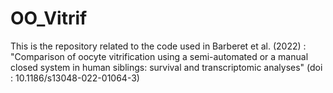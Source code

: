 # OO_Vitrif

This is the repository related to the code used in Barberet et al. (2022) : "Comparison of oocyte vitrification using a semi-automated or a manual closed system in human siblings: survival and transcriptomic analyses" (doi : 10.1186/s13048-022-01064-3)
